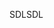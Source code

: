<span data-ttu-id="aeb68-101">SDL</span><span class="sxs-lookup"><span data-stu-id="aeb68-101">SDL</span></span>
